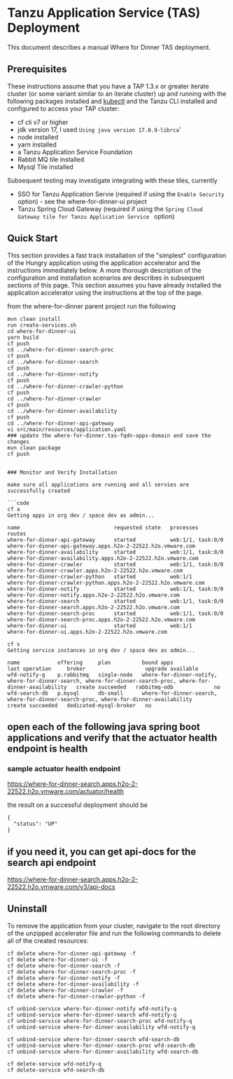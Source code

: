 # Tanzu Application Service (TAS) Deployment

This document describes a manual Where for Dinner TAS deployment.  

## Prerequisites

These instructions assume that you have a TAP 1.3.x or greater iterate cluster (or some variant similar to an iterate cluster) up and running with the following packages installed and [kubectl](https://kubernetes.io/docs/tasks/tools/) and the Tanzu CLI installed and configured to access your TAP cluster:

* cf cli v7 or higher 
* jdk version 17,  I used `Using java version 17.0.9-librca`'
* node installed
* yarn installed
* a Tanzu Application Service Foundation
* Rabbit MQ tile installed
* Mysql Tile installed

Subsequent testing may investigate integrating with these tiles, currently  
* SSO for Tanzu Application Servie (required if using the `Enable Security` option) - see the where-for-dinner-ui project
* Tanzu Spring Cloud Gateway (required if using the `Spring Cloud Gateway tile for Tanzu Application Service ` option)

## Quick Start

This section provides a fast track installation of the "simplest" configuration of the Hungry application using the application accelerator and the instructions immediately below.  A more thorough description of the configuration and installation scenarios are describes in subsequent sections of this page.  This section assumes you have already installed the application accelerator using the instructions at the top of the page.

from the where-for-dinner parent project
run the following
```code
mvn clean install
run create-services.sh
cd where-for-dinner-ui
yarn build
cf push
cd ../where-for-dinner-search-proc
cf push
cd ../where-for-dinner-search
cf push
cd ../where-for-dinner-notify
cf push
cd ../where-for-dinner-crawler-python
cf push
cd ../where-for-dinner-crawler
cf push
cd ../where-for-dinner-availability
cf push
cd ../where-for-dinner-api-gateway
vi src/main/resources/application.yaml
### update the where-for-dinner.tas-fqdn-apps-domain and save the changes
mvn clean package
cf push


### Monitor and Verify Installation

make sure all applications are running and all servies are successfully created

```code
cf a
Getting apps in org dev / space dev as admin...

name                              requested state   processes           routes
where-for-dinner-api-gateway      started           web:1/1, task:0/0   where-for-dinner-api-gateway.apps.h2o-2-22522.h2o.vmware.com
where-for-dinner-availability     started           web:1/1, task:0/0   where-for-dinner-availability.apps.h2o-2-22522.h2o.vmware.com
where-for-dinner-crawler          started           web:1/1, task:0/0   where-for-dinner-crawler.apps.h2o-2-22522.h2o.vmware.com
where-for-dinner-crawler-python   started           web:1/1             where-for-dinner-crawler-python.apps.h2o-2-22522.h2o.vmware.com
where-for-dinner-notify           started           web:1/1, task:0/0   where-for-dinner-notify.apps.h2o-2-22522.h2o.vmware.com
where-for-dinner-search           started           web:1/1, task:0/0   where-for-dinner-search.apps.h2o-2-22522.h2o.vmware.com
where-for-dinner-search-proc      started           web:1/1, task:0/0   where-for-dinner-search-proc.apps.h2o-2-22522.h2o.vmware.com
where-for-dinner-ui               started           web:1/1             where-for-dinner-ui.apps.h2o-2-22522.h2o.vmware.com

```

```code
cf s
Getting service instances in org dev / space dev as admin...

name            offering     plan          bound apps                                                                                                      last operation     broker                   upgrade available
wfd-notify-q    p.rabbitmq   single-node   where-for-dinner-notify, where-for-dinner-search, where-for-dinner-search-proc, where-for-dinner-availability   create succeeded   rabbitmq-odb             no
wfd-search-db   p.mysql      db-small      where-for-dinner-search, where-for-dinner-search-proc, where-for-dinner-availability                            create succeeded   dedicated-mysql-broker   no
```

## open each of the following java spring boot applications and verify that the actuator health endpoint is health
### sample actuator health endpoint
https://where-for-dinner-search.apps.h2o-2-22522.h2o.vmware.com/actuator/health

the result on a successful deployment should be 
```code
{
  "status": "UP"
}
```

## if you need it, you can get api-docs for the search api endpoint 
https://where-for-dinner-search.apps.h2o-2-22522.h2o.vmware.com/v3/api-docs


## Uninstall


To remove the application from your cluster, navigate to the root directory of the unzipped accelerator file and run the following commands to delete all of the created resources:

```
cf delete where-for-dinner-api-gateway -f 
cf delete where-for-dinner-ui -f
cf delete where-for-dinner-search -f
cf delete where-for-dinner-search-proc -f
cf delete where-for-dinner-notify -f
cf delete where-for-dinner-availability -f
cf delete where-for-dinner-crawler -f
cf delete where-for-dinner-crawler-python -f

cf unbind-service where-for-dinner-notify wfd-notify-q
cf unbind-service where-for-dinner-search wfd-notify-q
cf unbind-service where-for-dinner-search-proc wfd-notify-q
cf unbind-service where-for-dinner-availability wfd-notify-q

cf unbind-service where-for-dinner-search wfd-search-db
cf unbind-service where-for-dinner-search-proc wfd-search-db
cf unbind-service where-for-dinner-availability wfd-search-db

cf delete-service wfd-notify-q
cf delete-service wfd-search-db

```
